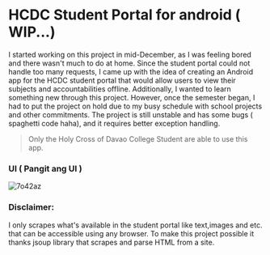 # HCDC Student Portal for android ( WIP...)
I started working on this project in mid-December, as I was feeling bored and there wasn't much to do at home. Since the student portal could not handle too many requests, I came up with the idea of creating an Android app for the HCDC student portal that would allow users to view their subjects and accountabilities offline. Additionally, I wanted to learn something new through this project. However, once the semester began, I had to put the project on hold due to my busy schedule with school projects and other commitments. The project is still unstable and has some bugs ( spaghetti code haha), and it requires better exception handling.

> Only the Holy Cross of Davao College Student are able to use this app.

### UI ( Pangit ang UI )
![7o42az](https://github.com/Jerson2000/HCDC_Portal/assets/78902475/f1e2d849-0c26-4468-90fc-42655909948a)

<!-- 
### 
> DISPLAY
> * Dashboard
> * Grade
> * Enrollment History
> * Accountabilities


### Library Use
> * JSOUP
> * Okhttp
> * Room 
> * RxJava
> * Navigation
> * Scalable Unit ( dp and sp ) -->

### Disclaimer:
I only scrapes what's available in the student portal like text,images and etc. that can be accessible using any browser. To make this project possible it thanks jsoup library that scrapes and parse HTML from a site.
 
